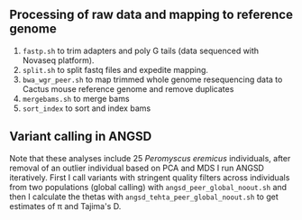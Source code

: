 ## Processing of raw data and mapping to reference genome
1. ```fastp.sh``` to trim adapters and poly G tails (data sequenced with Novaseq platform).
2. ```split.sh``` to split fastq files and expedite mapping.
3. ```bwa_wgr_peer.sh``` to map trimmed whole genome resequencing data to Cactus mouse reference genome and remove duplicates
4. ```mergebams.sh``` to merge bams
5. ```sort_index``` to sort and index bams

## Variant calling in ANGSD
Note that these analyses include 25 *Peromyscus eremicus* individuals, after removal of an outlier individual based on PCA and MDS 
I run ANGSD iteratively. First I call variants with stringent quality filters across individuals from two populations (global calling) with ```angsd_peer_global_noout.sh``` and then I calculate the thetas with ```angsd_tehta_peer_global_noout.sh``` to get estimates of π and Tajima's D. 


